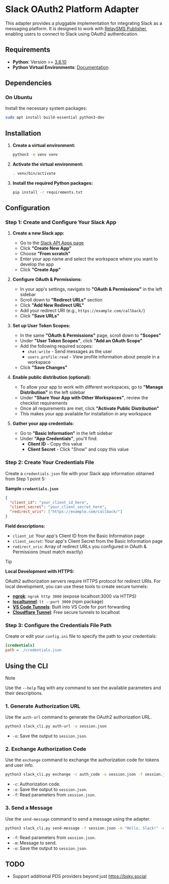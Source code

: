# Slack OAuth2 Platform Adapter

This adapter provides a pluggable implementation for integrating Slack as a messaging platform. It is designed to work with [RelaySMS Publisher](https://github.com/smswithoutborders/RelaySMS-Publisher), enabling users to connect to Slack using OAuth2 authentication.

## Requirements

- **Python**: Version >=
  [3.8.10](https://www.python.org/downloads/release/python-3810/)
- **Python Virtual Environments**:
  [Documentation](https://docs.python.org/3/tutorial/venv.html)

## Dependencies

### On Ubuntu

Install the necessary system packages:

```bash
sudo apt install build-essential python3-dev
```

## Installation

1. **Create a virtual environment:**

   ```bash
   python3 -m venv venv
   ```

2. **Activate the virtual environment:**

   ```bash
   . venv/bin/activate
   ```

3. **Install the required Python packages:**

   ```bash
   pip install -r requirements.txt
   ```

## Configuration

### Step 1: Create and Configure Your Slack App

1. **Create a new Slack app:**

   - Go to the [Slack API Apps page](https://api.slack.com/apps)
   - Click **"Create New App"**
   - Choose **"From scratch"**
   - Enter your app name and select the workspace where you want to develop the app
   - Click **"Create App"**

2. **Configure OAuth & Permissions:**

   - In your app's settings, navigate to **"OAuth & Permissions"** in the left sidebar
   - Scroll down to **"Redirect URLs"** section
   - Click **"Add New Redirect URL"**
   - Add your redirect URI (e.g., `https://example.com/callback/`)
   - Click **"Save URLs"**

3. **Set up User Token Scopes:**

   - In the same **"OAuth & Permissions"** page, scroll down to **"Scopes"**
   - Under **"User Token Scopes"**, click **"Add an OAuth Scope"**
   - Add the following required scopes:
     - `chat:write` - Send messages as the user
     - `users.profile:read` - View profile information about people in a workspace
   - Click **"Save Changes"**

4. **Enable public distribution (optional):**

   - To allow your app to work with different workspaces, go to **"Manage Distribution"** in the left sidebar
   - Under **"Share Your App with Other Workspaces"**, review the checklist requirements
   - Once all requirements are met, click **"Activate Public Distribution"**
   - This makes your app available for installation in any workspace

5. **Gather your app credentials:**
   - Go to **"Basic Information"** in the left sidebar
   - Under **"App Credentials"**, you'll find:
     - **Client ID** - Copy this value
     - **Client Secret** - Click "Show" and copy this value

### Step 2: Create Your Credentials File

Create a `credentials.json` file with your Slack app information obtained from Step 1 point 5:

**Sample `credentials.json`**

```json
{
  "client_id": "your_client_id_here",
  "client_secret": "your_client_secret_here",
  "redirect_uris": ["https://example.com/callback/"]
}
```

**Field descriptions:**

- `client_id`: Your app's Client ID from the Basic Information page
- `client_secret`: Your app's Client Secret from the Basic Information page
- `redirect_uris`: Array of redirect URLs you configured in OAuth & Permissions (must match exactly)

> [!TIP]
>
> **Local Development with HTTPS:**
>
> OAuth2 authorization servers require HTTPS protocol for redirect URIs. For local development, you can use these tools to create secure tunnels:
>
> - **[ngrok](https://ngrok.com/)**: `ngrok http 3000` (expose localhost:3000 via HTTPS)
> - **[localtunnel](https://github.com/localtunnel/localtunnel)**: `lt --port 3000` (npm package)
> - **[VS Code Tunnels](https://code.visualstudio.com/docs/remote/tunnels)**: Built into VS Code for port forwarding
> - **[Cloudflare Tunnel](https://developers.cloudflare.com/cloudflare-one/connections/connect-apps/)**: Free secure tunnels to localhost

### Step 3: Configure the Credentials File Path

Create or edit your `config.ini` file to specify the path to your credentials:

```ini
[credentials]
path = ./credentials.json
```

## Using the CLI

> [!NOTE]
>
> Use the `--help` flag with any command to see the available parameters and their descriptions.

### 1. **Generate Authorization URL**

Use the `auth-url` command to generate the OAuth2 authorization URL.

```bash
python3 slack_cli.py auth-url -o session.json
```

- `-o`: Save the output to `session.json`.

### 2. **Exchange Authorization Code**

Use the `exchange` command to exchange the authorization code for tokens and user info.

```bash
python3 slack_cli.py exchange -c auth_code -o session.json -f session.json
```

- `-c`: Authorization code.
- `-o`: Save the output to `session.json`.
- `-f`: Read parameters from `session.json`.

### 3. **Send a Message**

Use the `send-message` command to send a message using the adapter.

```bash
python3 slack_cli.py send-message -f session.json -m "Hello, Slack!" -o session.json
```

- `-f`: Read parameters from `session.json`.
- `-m`: Message to send.
- `-o`: Save the output to `session.json`.

## TODO

- Support additional PDS providers beyond just https://bsky.social

